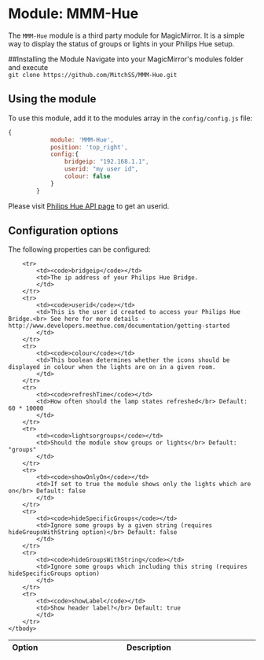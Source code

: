 # Module: MMM-Hue
The `MMM-Hue` module is a third party module for MagicMirror. It is a simple way to display the status of groups or lights in your Philips Hue setup.

##Installing the Module
Navigate into your MagicMirror's modules folder and execute <br>
`git clone https://github.com/MitchSS/MMM-Hue.git`
## Using the module

To use this module, add it to the modules array in the `config/config.js` file:
````javascript
{
		    module: 'MMM-Hue',
		    position: 'top_right',
		    config:{
                bridgeip: "192.168.1.1",
		        userid: "my user id",
                colour: false
            }
		}
````
Please visit [Philips Hue API page](https://www.developers.meethue.com/documentation/getting-started) to get an userid.

## Configuration options

The following properties can be configured:


<table width="100%">
	<!-- why, markdown... -->
	<thead>
		<tr>
			<th>Option</th>
			<th width="100%">Description</th>
		</tr>
	</thead>
	<tbody>

		<tr>
			<td><code>bridgeip</code></td>
			<td>The ip address of your Philips Hue Bridge.
			</td>
		</tr>
		<tr>
			<td><code>userid</code></td>
			<td>This is the user id created to access your Philips Hue Bridge.<br> See here for more details - http://www.developers.meethue.com/documentation/getting-started
			</td>
		</tr>
		<tr>
			<td><code>colour</code></td>
			<td>This boolean determines whether the icons should be displayed in colour when the lights are on in a given room.
			</td>
		</tr>
		<tr>
			<td><code>refreshTime</code></td>
			<td>How often should the lamp states refreshed</br> Default: 60 * 10000
			</td>
		</tr>
		<tr>
			<td><code>lightsorgroups</code></td>
			<td>Should the module show groups or lights</br> Default: "groups"
			</td>
		</tr>
		<tr>
			<td><code>showOnlyOn</code></td>
			<td>If set to true the module shows only the lights which are on</br> Default: false
			</td>
		</tr>
		<tr>
			<td><code>hideSpecificGroups</code></td>
			<td>Ignore some groups by a given string (requires hideGroupsWithString option)</br> Default: false
			</td>
		</tr>
		<tr>
			<td><code>hideGroupsWithString</code></td>
			<td>Ignore some groups which including this string (requires hideSpecificGroups option)
			</td>
		</tr>
		<tr>
			<td><code>showLabel</code></td>
			<td>Show header label?</br> Default: true
			</td>
		</tr>
	</tbody>
</table>
